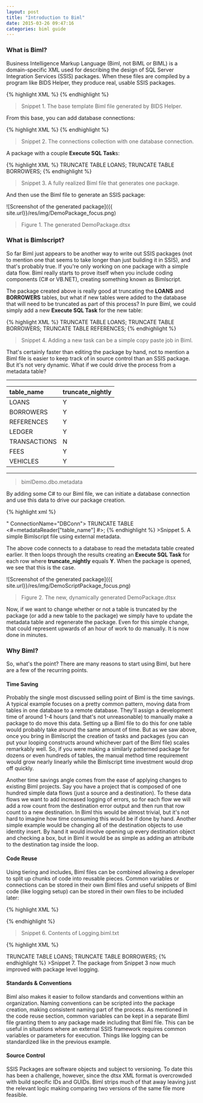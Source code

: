 ```yaml
---
layout: post
title: "Introduction to Biml"
date: 2015-03-26 09:47:16 
categories: biml guide
---
```

### What is Biml?

Business Intelligence Markup Language (Biml, not BiML or BIML) is a domain-specific XML used for describing the design of SQL Server Integration Services (SSIS) packages. When these files are compiled by a program like BIDS Helper, they produce real, usable SSIS packages.

{% highlight XML %}
<Biml xmlns="http://schemas.varigence.com/biml.xsd">
</Biml>
{% endhighlight %}
>Snippet 1. The base template Biml file generated by BIDS Helper.

From this base, you can add database connections:

{% highlight XML %}
<Biml xmlns="http://schemas.varigence.com/biml.xsd">
  <Connections>
    <Connection Name="Source" ConnectionString="Provider=SQLNCLI10.1;Data Source=localhost;Persist Security Info=False;Integrated Security=SSPI;Initial Catalog=bimlDemo" />
  </Connections>
</Biml>
{% endhighlight %}
>Snippet 2. The connections collection with one database connection.

A package with a couple **Execute SQL Task**s:

{% highlight XML %}
<Biml xmlns="http://schemas.varigence.com/biml.xsd">
  <Connections>
    <Connection Name="DBConn" ConnectionString="Provider=SQLNCLI10.1;Data Source=localhost;Persist Security Info=False;Integrated Security=SSPI;Initial Catalog=bimlDemo" />
  </Connections>
  <Packages>
    <Package Name="DemoPackage" ConstraintMode="Parallel">
      <Tasks>
        <ExecuteSQL Name="Truncate Loans Table" ConnectionName="DBConn">
          <DirectInput>TRUNCATE TABLE LOANS;</DirectInput>
        </ExecuteSQL>
        <ExecuteSQL Name="Truncate Borrowers Table" ConnectionName="DBConn">
          <DirectInput>TRUNCATE TABLE BORROWERS;</DirectInput>
        </ExecuteSQL>
      </Tasks>
    </Package>
  </Packages>
</Biml>
{% endhighlight %}
>Snippet 3. A fully realized Biml file that generates one package.

And then use the Biml file to generate an SSIS package:

![Screenshot of the generated package]({{ site.url}}/res/img/DemoPackage_focus.png)

>Figure 1. The generated DemoPackage.dtsx

### What is Bimlscript?

So far Biml just appears to be another way to write out SSIS packages (not to mention one that seems to take longer than just building it in SSIS), and that's probably true. If you're only working on one package with a simple data flow. Biml really starts to prove itself when you include coding components (C# or VB.NET), creating something known as Bimlscript. 

The package created above is really good at truncating the **LOANS** and **BORROWERS** tables, but what if new tables were added to the database that will need to be truncated as part of this process? In pure Biml, we could simply add a new **Execute SQL Task** for the new table:

{% highlight XML %}
<Package Name="DemoPackage" ConstraintMode="Parallel">
  <Tasks>
    <ExecuteSQL Name="Truncate Loans Table" ConnectionName="DBConn">
      <DirectInput>TRUNCATE TABLE LOANS;</DirectInput>
    </ExecuteSQL>
    <ExecuteSQL Name="Truncate Borrowers Table" ConnectionName="DBConn">
      <DirectInput>TRUNCATE TABLE BORROWERS;</DirectInput>
    </ExecuteSQL>
    <ExecuteSQL Name="Truncate References Table" ConnectionName="DBConn">
      <DirectInput>TRUNCATE TABLE REFERENCES;</DirectInput>
    </ExecuteSQL>
  </Tasks>
</Package>
{% endhighlight %}
>Snippet 4. Adding a new task can be a simple copy paste job in Biml.

That's certainly faster than editing the package by hand, not to mention a Biml file is easier to keep track of in source control than an SSIS package. But it's not very dynamic. What if we could drive the process from a metadata table?

---

table_name|truncate_nightly
:----|:----
LOANS|Y
BORROWERS|Y
REFERENCES|Y
LEDGER|Y
TRANSACTIONS|N
FEES|Y
VEHICLES|Y

---
> bimlDemo.dbo.metadata

By adding some C# to our Biml file, we can initiate a database connection and use this data to drive our package creation.


{% highlight xml %}
<!--
<#@ import namespace="System.Data.SqlClient" #>
<#
  SqlConnection metadataConnection = new SqlConnection("Data Source=localhost;Persist Security Info=False;Integrated Security=SSPI;Initial Catalog=bimlDemo");
  metadataConnection.Open();
  SqlCommand metadataQuery = new SqlCommand("SELECT table_name, truncate_nightly FROM metadata", metadataConnection);
  SqlDataReader metadataReader = metadataQuery.ExecuteReader();
#>
-->
<Biml xmlns="http://schemas.varigence.com/biml.xsd">
  <Connections>
    <Connection Name="DBConn" ConnectionString="Provider=SQLNCLI10.1;Data Source=localhost;Persist Security Info=False;Integrated Security=SSPI;Initial Catalog=bimlDemo" />
  </Connections>
  <Packages>
    <Package Name="DemoPackage" ConstraintMode="Parallel">
      <Tasks>
        <!--<# while(metadataReader.Read()){ #>-->
          <!--<# if(metadataReader["truncate_nightly"].Equals("Y")) { #>-->
            <ExecuteSQL Name="Truncate <#=metadataReader["table_name"] #>" ConnectionName="DBConn">
              <DirectInput>TRUNCATE TABLE <#=metadataReader["table_name"] #>;</DirectInput>
            </ExecuteSQL>
          <!--<# } #>-->
        <!--<# } #>-->
      </Tasks>
    </Package>
  </Packages>
</Biml>
{% endhighlight %}
>Snippet 5. A simple Bimlscript file using external metadata.

The above code connects to a database to read the metadata table created earlier. It then loops through the results creating an **Execute SQL Task** for each row where **truncate_nightly** equals **Y**. When the package is opened, we see that this is the case.

![Screenshot of the generated package]({{ site.url}}/res/img/DemoScriptPackage_focus.png)

>Figure 2. The new, dynamically generated DemoPackage.dtsx

Now, if we want to change whether or not a table is truncated by the package (or add a new table to the package) we simply have to update the metadata table and regenerate the package. Even for this simple change, that could represent upwards of an hour of work to do manually. It is now done in minutes.

### Why Biml?

So, what's the point? There are many reasons to start using Biml, but here are a few of the recurring points.

#### Time Saving

Probably the single most discussed selling point of Biml is the time savings. A typical example focuses on a pretty common pattern, moving data from tables in one database to a remote database. They'll assign a development time of around 1-4 hours (and that's not unreasonable) to manually make a package to do move this data. Setting up a Biml file to do this for one table would probably take around the same amount of time. But as we saw above, once you bring in Bimlscript the creation of tasks and packages (you can put your looping constructs around whichever part of the Biml file) scales remarkably well. So, if you were making a similarly patterned package for dozens or even hundreds of tables, the manual method time requirement would grow nearly linearly while the Bimlscript time investment would drop off quickly.  

Another time savings angle comes from the ease of applying changes to existing Biml projects. Say you have a project that is composed of one hundred simple data flows (just a source and a destination). To these data flows we want to add increased logging of errors, so for each flow we will add a row count from the destination error output and then run that row count to a new destination. In Biml this would be almost trivial, but it's not hard to imagine how time consuming this would be if done by hand. Another simple example would be changing all of the destination objects to use identity insert. By hand it would involve opening up every destination object and checking a box, but in Biml it would be as simple as adding an attribute to the destination tag inside the loop.

#### Code Reuse

Using tiering and includes, Biml files can be combined allowing a developer to split up chunks of code into reusable pieces. Common variables or connections can be stored in their own Biml files and useful snippets of Biml code (like logging setup) can be stored in their own files to be included later:

{% highlight XML %}

<LogEvents>
  <LogEvent EventName="OnError" />
  <LogEvent EventName="OnPostExecute" />
  <LogEvent EventName="OnPreExecute" />
  <LogEvent EventName="OnWarning" />
</LogEvents>
<LogProviders>
  <TextLogProvider Name="LogFileConnection" ConnectionName="LogFileConnection" />
</LogProviders>

{% endhighlight %}
>Snippet 6. Contents of Logging.biml.txt

{% highlight XML %}

<Biml xmlns="http://schemas.varigence.com/biml.xsd">
  <Connections>
    <Connection Name="DBConn" ConnectionString="Provider=SQLNCLI10.1;Data Source=localhost;Persist Security Info=False;Integrated Security=SSPI;Initial Catalog=bimlDemo" />
    <FileConnection Name="LogFileConnection" FilePath=".\logfile.txt" FileUsageType="CreateFile" />
  </Connections>
  <Packages>
    <Package Name="DemoPackage" ConstraintMode="Parallel">
      <Tasks>
        <ExecuteSQL Name="Truncate Loans Table" ConnectionName="DBConn">
          <DirectInput>TRUNCATE TABLE LOANS;</DirectInput>
        </ExecuteSQL>
        <ExecuteSQL Name="Truncate Borrowers Table" ConnectionName="DBConn">
          <DirectInput>TRUNCATE TABLE BORROWERS;</DirectInput>
        </ExecuteSQL>
      </Tasks>
      <!--<#@ include file=".\Logging.biml.txt" #>-->
    </Package>
  </Packages>
</Biml>
{% endhighlight %}
>Snippet 7. The package from Snippet 3 now much improved with package level logging.

#### Standards & Conventions

Biml also makes it easier to follow standards and conventions within an organization. Naming conventions can be scripted into the package creation, making consistent naming part of the process. As mentioned in the code reuse section, common variables can be kept in a separate Biml file granting them to any package made including that Biml file. This can be useful in situations where an external SSIS framework requires common variables or parameters for execution. Things like logging can be standardized like in the previous example. 

#### Source Control

SSIS Packages are software objects and subject to versioning. To date this has been a challenge, however, since the dtsx XML format is overcrowded with build specific IDs and GUIDs. Biml strips much of that away leaving just the relevant logic making comparing two versions of the same file more feasible. 
